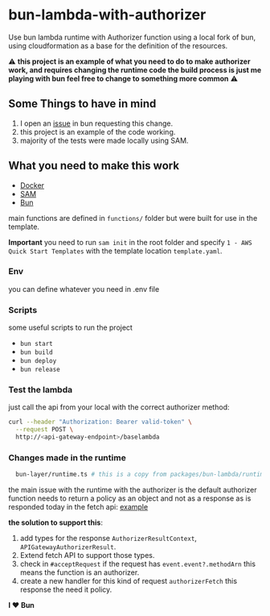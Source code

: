 # bun-lambda-with-authorizer
Use bun lambda runtime with Authorizer function using a local fork of bun, using cloudformation as a base for the definition of the resources.

⚠️ **this project is an example of what you need to do to make authorizer work, and requires changing the runtime code the build process is just me playing with bun feel free to change to something more common** ⚠️

## Some Things to have in mind
1. I open an [issue](https://github.com/oven-sh/bun/issues/14139) in bun requesting this change.
2. this project is an example of the code working.
3. majority of the tests were made locally using SAM.

## What you need to make this work

- [Docker](https://www.docker.com/products/docker-desktop/)
- [SAM](https://docs.aws.amazon.com/serverless-application-model/latest/developerguide/serverless-getting-started.html)
- [Bun](https://bun.sh/docs/installation) 

main functions are defined in `functions/` folder but were built for use in the template.

**Important**
you need to run `sam init` in the root folder and specify `1 - AWS Quick Start Templates` with the template location `template.yaml`.

### Env
you can define whatever you need in .env file

### Scripts 
some useful scripts to run the project

- `bun start` 
- `bun build` 
- `bun deploy` 
- `bun release` 

### Test the lambda
just call the api from your local with the correct authorizer method:

```bash
curl --header "Authorization: Bearer valid-token" \
  --request POST \
  http://<api-gateway-endpoint>/baselambda 
```

### Changes made in the runtime 

```bash
  bun-layer/runtime.ts # this is a copy from packages/bun-lambda/runtime.ts
``` 

the main issue with the runtime with the authorizer is the default authorizer function needs to return a policy as an object and not as a response as is responded today in the fetch api: [example](https://docs.aws.amazon.com/apigateway/latest/developerguide/api-gateway-lambda-authorizer-output.html)

**the solution to support this**:

1. add types for the response `AuthorizerResultContext`, `APIGatewayAuthorizerResult`.
2. Extend fetch API to support those types.
3. check in `#acceptRequest` if the request has `event.event?.methodArn` this means the function is an authorizer.
4. create a new handler for this kind of request `authorizerFetch` this response the need it policy.


**I ❤️ Bun**